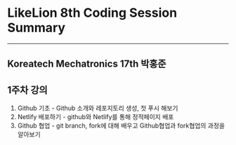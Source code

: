 # LikeLion 8th Coding Session Summary
-----------------------------------------------
## Koreatech Mechatronics 17th 박홍준

## 1주차 강의

1. Github 기초 - Github 소개와 레포지토리 생성, 첫 푸시 해보기
2. Netlify 배포하기 - github와 Netlify를 통해 정적페이지 배포
3. Github 협업 - git branch, fork에 대해 배우고 Github협업과 fork협업의 과정을 알아보기
